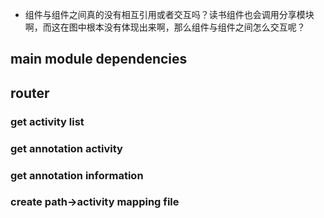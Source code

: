 
- 组件与组件之间真的没有相互引用或者交互吗？读书组件也会调用分享模块啊，而这在图中根本没有体现出来啊，那么组件与组件之间怎么交互呢？

## main module dependencies
## router
### get activity list
### get annotation activity
### get annotation information
### create path->activity mapping file
